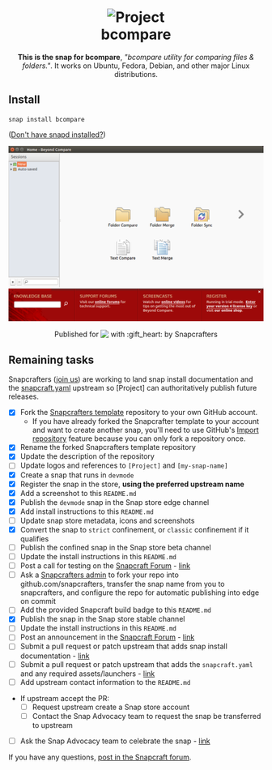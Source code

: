 <h1 align="center">
  <img src="https://avatars1.githubusercontent.com/u/29598503?v=3&s=256" alt="Project">
  <br />
  bcompare
</h1>

<p align="center"><b>This is the snap for bcompare</b>, <i>"bcompare utility for comparing files & folders."</i>. It works on Ubuntu, Fedora, Debian, and other major Linux
distributions.</p>

<!-- Uncomment and modify this when you are provided a build status badge
<p align="center">
<a href="https://build.snapcraft.io/user/snapcrafters/fork-and-rename-me"><img src="https://build.snapcraft.io/badge/snapcrafters/fork-and-rename-me.svg" alt="Snap Status"></a>
</p>
-->

## Install

    snap install bcompare

([Don't have snapd installed?](https://snapcraft.io/docs/core/install))

![bcompare](screenshot.png?raw=true "bcompare")

<p align="center">Published for <img src="http://anything.codes/slack-emoji-for-techies/emoji/tux.png" align="top" width="24" /> with :gift_heart: by Snapcrafters</p>

## Remaining tasks

Snapcrafters ([join us](https://forum.snapcraft.io/t/join-snapcrafters/1325)) 
are working to land snap install documentation and
the [snapcraft.yaml](https://github.com/snapcrafters/fork-and-rename-me/blob/master/snap/snapcraft.yaml)
upstream so [Project] can authoritatively publish future releases.

  - [x] Fork the [Snapcrafters template](https://github.com/snapcrafters/fork-and-rename-me) repository to your own GitHub account.
    - If you have already forked the Snapcrafter template to your account and want to create another snap, you'll need to use GitHub's [Import repository](https://github.com/new/import) feature because you can only fork a repository once.
  - [x] Rename the forked Snapcrafters template repository
  - [x] Update the description of the repository
  - [ ] Update logos and references to `[Project]` and `[my-snap-name]`
  - [x] Create a snap that runs in `devmode`
  - [x] Register the snap in the store, **using the preferred upstream name**
  - [x] Add a screenshot to this `README.md`
  - [x] Publish the `devmode` snap in the Snap store edge channel
  - [x] Add install instructions to this `README.md`
  - [ ] Update snap store metadata, icons and screenshots
  - [x] Convert the snap to `strict` confinement, or `classic` confinement if it qualifies
  - [ ] Publish the confined snap in the Snap store beta channel
  - [ ] Update the install instructions in this `README.md`
  - [ ] Post a call for testing on the [Snapcraft Forum](https://forum.snapcraft.io) - [link]()
  - [ ] Ask a [Snapcrafters admin](https://github.com/orgs/snapcrafters/people?query=%20role%3Aowner) to fork your repo into github.com/snapcrafters, transfer the snap name from you to snapcrafters, and configure the repo for automatic publishing into edge on commit
  - [ ] Add the provided Snapcraft build badge to this `README.md`
  - [x] Publish the snap in the Snap store stable channel
  - [ ] Update the install instructions in this `README.md`
  - [ ] Post an announcement in the [Snapcraft Forum](https://forum.snapcraft.io) - [link]()
  - [ ] Submit a pull request or patch upstream that adds snap install documentation - [link]()
  - [ ] Submit a pull request or patch upstream that adds the `snapcraft.yaml` and any required assets/launchers - [link]()
  - [ ] Add upstream contact information to the `README.md`  
  - If upstream accept the PR:
    - [ ] Request upstream create a Snap store account
    - [ ] Contact the Snap Advocacy team to request the snap be transferred to upstream
  - [ ] Ask the Snap Advocacy team to celebrate the snap - [link]()

If you have any questions, [post in the Snapcraft forum](https://forum.snapcraft.io).

<!-- 
## The Snapcrafters

| [![Your Name](http://gravatar.com/avatar/bc0bced65e963eb5c3a16cab8b004431/?s=128)](https://github.com/yourname/) |
| :---: |
| [Your Name](https://github.com/yourname/) |
--> 

<!-- Uncomment and modify this when you have upstream contacts
## Upstream

| [![Upstream Name](http://gravatar.com/avatar/bc0bced65e963eb5c3a16cab8b004431?s=128)](https://github.com/upstreamname) |
| :---: |
| [Upstream Name](https://github.com/upstreamname) |
-->
